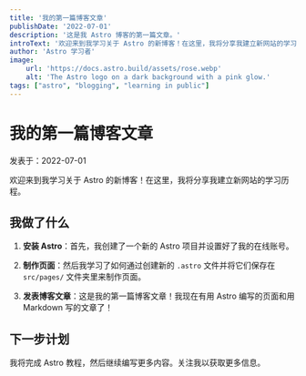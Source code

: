 ```yaml
---
title: '我的第一篇博客文章'
publishDate: '2022-07-01'
description: '这是我 Astro 博客的第一篇文章。'
introText: '欢迎来到我学习关于 Astro 的新博客！在这里，我将分享我建立新网站的学习历程。欢迎来到我学习关于 Astro 的新博客！在这里，我将分享我建立新网站的学习历程。欢迎来到我学习关于 Astro 的新博客！在这里，我将分享我建立新网站的学习历程。'
author: 'Astro 学习者'
image:
    url: 'https://docs.astro.build/assets/rose.webp'
    alt: 'The Astro logo on a dark background with a pink glow.'
tags: ["astro", "blogging", "learning in public"]
---
```


# 我的第一篇博客文章

 发表于：2022-07-01

 欢迎来到我学习关于 Astro 的新博客！在这里，我将分享我建立新网站的学习历程。

 ## 我做了什么

 1. **安装 Astro**：首先，我创建了一个新的 Astro 项目并设置好了我的在线账号。

 2. **制作页面**：然后我学习了如何通过创建新的 `.astro` 文件并将它们保存在 `src/pages/` 文件夹里来制作页面。

 3. **发表博客文章**：这是我的第一篇博客文章！我现在有用 Astro 编写的页面和用 Markdown 写的文章了！

 ## 下一步计划

 我将完成 Astro 教程，然后继续编写更多内容。关注我以获取更多信息。